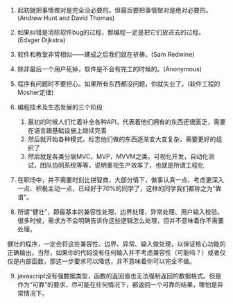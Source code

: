 

1. 起初就把事情做对是完全没必要的。但最后要把事情做对是绝对必要的。(Andrew Hunt and David Thomas)
2. 如果纠错是消除软件bug的过程，那编程一定是把它们放进去的过程。(Edsger Dijkstra)
3. 软件和教堂非常相似——建成之后我们就在祈祷。(Sam Redwine)
4. 除非最后一个用户死掉，软件是不会有完工的时候的。(Anonymous)
5. 程序有问题时不要担心。如果所有东西都没问题，你就失业了。(软件工程的Mosher定律)

6. 编程技术及生态发展的三个阶段

	1. 最初的时候人们忙着补全各种API，代表着他们拥有的东西还很匮乏，需要在语言跟基础设施上继续完善
	2. 然后就开始各种模式，标志他们做的东西逐渐变大变复杂，需要更好的组织了
	3. 然后就是各类分层MVC，MVP，MVVM之类，可视化开发，自动化测试，团队协同系统等等，说明重视生产效率了，也就是所谓工程化
7. 在职场中，并不需要时刻比拼智商，大部分情下，做事认真一点、考虑更深入一点、积极主动一点，已经好于70%的同学了，这样的同学我们都称之为“靠谱”。
8. 所谓“健壮”，即最基本的兼容性处理、边界处理，异常处理、用户输入校验。很多时候，需求方不会明确告诉你这些逻辑怎么处理，但并不意味着你不需要处理。

健壮的程序，一定会将这些兼容性、边界、异常、输入做处理，以保证核心功能的正确输出。当然，如果你的代码没有任何输入并不考虑兼容性（可能吗？）或者仅仅是内部函数，那这一步要求可以降低，并不意味着你可以完全不做。

9. javascript没有强数据类型，函数的返回值也无法强制返回的数据格式。但是作为“可靠”的要求，尽可能在任何情况下，都返回一个可靠的结果，哪怕是异常情况下。